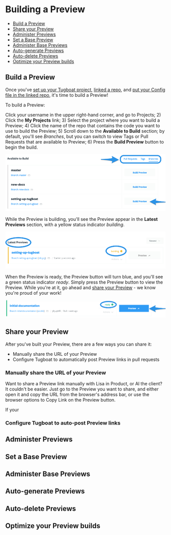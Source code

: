# Building a Preview

- [Build a Preview](#build-a-preview)
- [Share your Preview](#share-your-preview)
- [Administer Previews](#administer-previews)
- [Set a Base Preview](#set-a-base-preview)
- [Administer Base Previews](#administer-base-previews)
- [Auto-generate Previews](#auto-generate-previews)
- [Auto-delete Previews](#auto-delete-previews)
- [Optimize your Preview builds](#optimize-your-preview-builds)

## Build a Preview

Once you've [set up your Tugboat project](../setting-up-tugboat/create-a-project/index.md), [linked a repo](../setting-up-tugboat/add-repos-to-the-project/index.md), and [put your Config file in the linked repo](../setting-up-tugboat/create-a-config-file/index.md), it's time to build a Preview!

To build a Preview:

Click your username in the upper right-hand corner, and go to Projects;
2) Click the **My Projects** link;
3) Select the project where you want to build a Preview;
4) Click the name of the repo that contains the code you want to use to build the Preview;
5) Scroll down to the **Available to Build** section; by default, you'll see _Branches_, but you can switch to view Tags or Pull Requests that are available to Preview;
6) Press the **Build Preview** button to begin the build.

![Build preview](_images/available_to_build.png)

While the Preview is building, you'll see the Preview appear in the **Latest Previews** section, with a yellow status indicator _building_.

![Preview building](_images/preview_building.png)

When the Preview is ready, the Preview button will turn blue, and you'll see a green status indicator _ready_. Simply press the Preview button to view the Preview. While you're at it, go ahead and [share your Preview](#share-your-preview) - we know you're proud of your work!

![Preview is ready](_images/preview_ready.png)

## Share your Preview

After you've built your Preview, there are a few ways you can share it:

- Manually share the URL of your Preview
- Configure Tugboat to automatically post Preview links in pull requests

### Manually share the URL of your Preview

Want to share a Preview link manually with Lisa in Product, or Al the client? It couldn't be easier. Just go to the Preview you want to share, and either open it and copy the URL from the browser's address bar, or use the browser options to Copy Link on the Preview button.

If your 

### Configure Tugboat to auto-post Preview links



## Administer Previews


## Set a Base Preview


## Administer Base Previews

## Auto-generate Previews

## Auto-delete Previews

## Optimize your Preview builds
